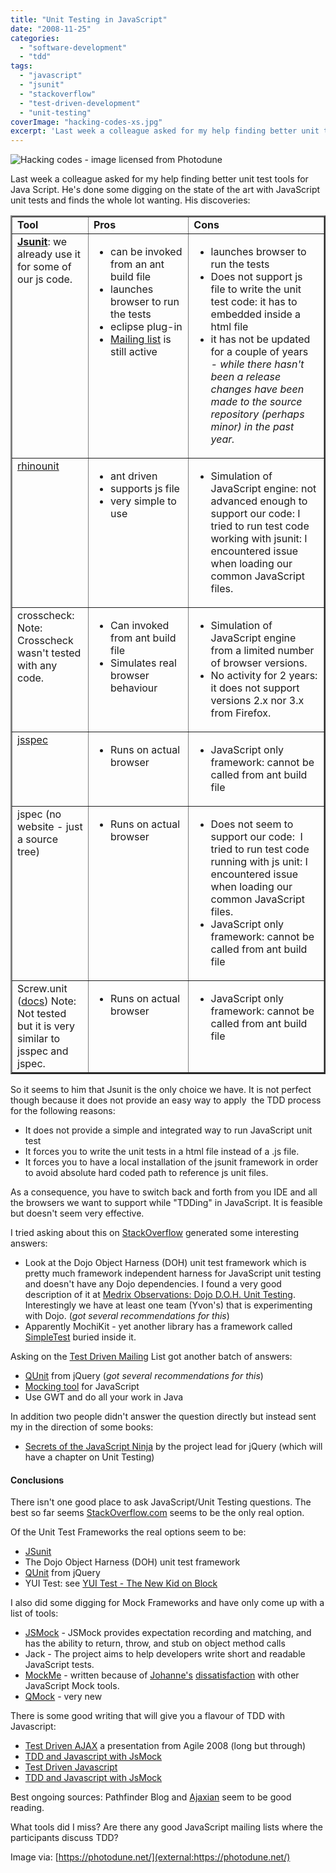 ```yaml
---
title: "Unit Testing in JavaScript"
date: "2008-11-25"
categories: 
  - "software-development"
  - "tdd"
tags: 
  - "javascript"
  - "jsunit"
  - "stackoverflow"
  - "test-driven-development"
  - "unit-testing"
coverImage: "hacking-codes-xs.jpg"
excerpt: 'Last week a colleague asked for my help finding better unit test tools for Java Script.'
---
```


![Hacking codes - image licensed from Photodune](src/content/blog/unit-testing-in-javascript/images/hacking-codes-xs.jpg)

Last week a colleague asked for my help finding better unit test tools for Java Script. He's done some digging on the state of the art with JavaScript unit tests and finds the whole lot wanting. His discoveries:

<table class="postTable" border="2" width="736" cellspacing="0" cellpadding="2"><tbody><tr><td valign="top" width="133"><strong>Tool</strong></td><td valign="top" width="233"><strong>Pros</strong></td><td valign="top" width="367"><strong>Cons</strong></td></tr><tr><td valign="top" width="133"><strong><a href="https://www.jsunit.net/">Jsunit</a></strong>: we already use it for some of our js code.</td><td valign="top" width="233"><ul><li>can be invoked from an ant build file</li><li>launches browser to run the tests</li><li>eclipse plug-in</li><li><a href="https://tech.groups.yahoo.com/group/jsunit/" target="_blank" rel="noopener noreferrer">Mailing list</a> is still active</li></ul></td><td valign="top" width="367"><ul><li>launches browser to run the tests</li><li>Does not support js file to write the unit test code: it has to embedded inside a html file</li><li>it has not be updated for a couple of years<em>&nbsp; - while there hasn't been a release changes have been made to the source repository (perhaps minor) in the past year.</em></li></ul></td></tr><tr><td valign="top" width="133"><a href="https://code.google.com/p/rhinounit/">rhinounit</a></td><td valign="top" width="233"><ul><li>ant driven</li><li>supports js file</li><li>very simple to use</li></ul></td><td valign="top" width="367"><ul><li>Simulation of JavaScript engine: not advanced enough to support our code: I tried to run test code working with jsunit: I encountered issue when loading our common JavaScript files.</li></ul></td></tr><tr><td valign="top" width="134">crosscheck: Note: Crosscheck wasn't tested with any code.</td><td valign="top" width="233"><ul><li>Can invoked from ant build file</li><li>Simulates real browser behaviour</li></ul></td><td valign="top" width="367"><ul><li>Simulation of JavaScript engine from a limited number of browser versions.</li><li>No activity for 2 years: it does not support versions 2.x nor 3.x from Firefox.</li></ul></td></tr><tr><td valign="top" width="134"><a href="https://code.google.com/p/jsspec/">jsspec</a></td><td valign="top" width="233"><ul><li>Runs on actual browser</li></ul></td><td valign="top" width="367"><ul><li>JavaScript only framework: cannot be called from ant build file</li></ul></td></tr><tr><td valign="top" width="134">jspec (no website - just a source tree)</td><td valign="top" width="233"><ul><li>Runs on actual browser</li></ul></td><td valign="top" width="367"><ul><li>Does not seem to support our code:&nbsp; I tried to run test code running with js unit: I encountered issue when loading our common JavaScript files.</li><li>JavaScript only framework: cannot be called from ant build file</li></ul></td></tr><tr><td valign="top" width="134">Screw.unit (<a href="https://github.com/nkallen/screw-unit/tree/master">docs</a>) Note: Not tested but it is very similar to jsspec and jspec.</td><td valign="top" width="233"><ul><li>Runs on actual browser</li></ul></td><td valign="top" width="367"><ul><li>JavaScript only framework: cannot be called from ant build file</li></ul></td></tr></tbody></table>

So it seems to him that Jsunit is the only choice we have. It is not perfect though because it does not provide an easy way to apply  the TDD process for the following reasons:

- It does not provide a simple and integrated way to run JavaScript unit test
- It forces you to write the unit tests in a html file instead of a .js file.
- It forces you to have a local installation of the jsunit framework in order to avoid absolute hard coded path to reference js unit files.

As a consequence, you have to switch back and forth from you IDE and all the browsers we want to support while "TDDing" in JavaScript. It is feasible but doesn't seem very effective.

I tried asking about this on [StackOverflow](external:https://stackoverflow.com/questions/300855/javascript-unit-test-tools-for-tdd) generated some interesting answers:

- Look at the Dojo Object Harness (DOH) unit test framework which is pretty much framework independent harness for JavaScript unit testing and doesn't have any Dojo dependencies. I found a very good description of it at [Medrix Observations: Dojo D.O.H. Unit Testing](external:https://blog.medryx.org/2008/06/08/dojo-doh-unit-testing/). Interestingly we have at least one team (Yvon's) that is experimenting with Dojo. (_got several recommendations for this_)
- Apparently MochiKit - yet another library has a framework called [SimpleTest](external:https://medium.com/leos-tech-blog/interesting-open-source-surprises-87fe2ed81ec0) buried inside it.

Asking on the [Test Driven Mailing](external:https://tech.groups.yahoo.com/group/testdrivendevelopment) List got another batch of answers:

- [QUnit](external:https://qunitjs.com) from jQuery (_got several recommendations for this_)
- [Mocking tool](external:https://jsmock.sourceforge.net/) for JavaScript
- Use GWT and do all your work in Java

In addition two people didn't answer the question directly but instead sent my in the direction of some books:

- [Secrets of the JavaScript Ninja](external:https://www.manning.com/books/secrets-of-the-javascript-ninja) by the project lead for jQuery (which will have a chapter on Unit Testing)

#### Conclusions

There isn't one good place to ask JavaScript/Unit Testing questions. The best so far seems [StackOverflow.com](external:https://stackoverflow.com/questions/tagged/javascript) seems to be the only real option.

Of the Unit Test Frameworks the real options seem to be:

- [JSunit](external:https://www.jsunit.net/)
- The Dojo Object Harness (DOH) unit test framework
- [QUnit](external:https://qunitjs.com) from jQuery
- YUI Test: see [YUI Test - The New Kid on Block](external:https://sites.google.com/site/tedhusted/posts/yui-test---the-new-kid-on-block)

I also did some digging for Mock Frameworks and have only come up with a list of tools:

- [JSMock](external:https://jsmock.sourceforge.net/) - JSMock provides expectation recording and matching, and has the ability to return, throw, and stub on object method calls
- Jack - The project aims to help developers write short and readable JavaScript tests.
- [MockMe](external:https://johanneslink.net/projects/mockme.html) - written because of [Johanne's](external:https://blog.johanneslink.net/2008/08/08/ajax-travelogue-part-6-mocking-in-javascript/) [dissatisfaction](external:https://blog.johanneslink.net/2008/08/09/ajax-travelogue-part-7-mockme/) with other JavaScript Mock tools.
- [QMock](external:https://code.google.com/p/qmock/) - very new

There is some good writing that will give you a flavour of TDD with Javascript:

- [Test Driven AJAX](external:https://www.slideshare.net/jlink/agile08-test-driven-ajax) a presentation from Agile 2008 (long but through)
- [TDD and Javascript with JsMock](external:https://www.pathf.com/blogs/2006/11/tdd_and_javascr/)
- [Test Driven Javascript](external:https://www.testdrivenjavascript.com/Practice/5.aspx)
- [TDD and Javascript with JsMock](external:https://www.techtarget.com/searchsoftwarequality/definition/mock-object)

Best ongoing sources: Pathfinder Blog and [Ajaxian](external:https://ajaxian.com/by/topic/testing) seem to be good reading.

What tools did I miss? Are there any good JavaScript mailing lists where the participants discuss TDD?

Image via: [https://photodune.net/](external:https://photodune.net/)
